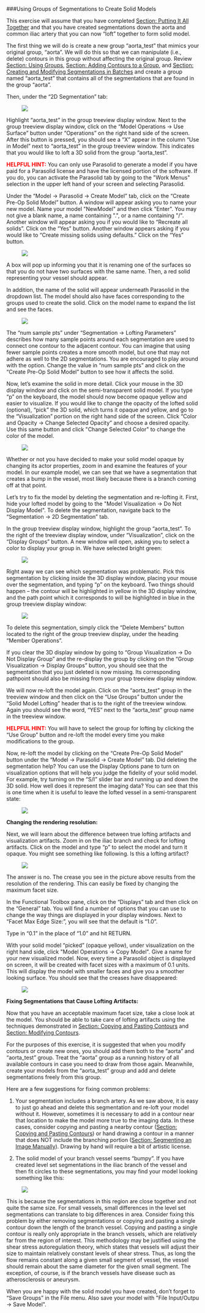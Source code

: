 ###Using Groups of Segmentations to Create Solid Models  

This exercise will assume that you have completed [Section: Putting It All Together](#modelingPuttingTogether) and that you have created segmentations down the aorta and common iliac artery that you can now “loft” together to form solid model.

The first thing we will do is create a new group “aorta\_test” that mimics your original group, “aorta”. We will do this so that we can manipulate (i.e., delete) contours in this group without affecting the original group. Review [Section: Using Groups](#modelingUsingGroups), [Section: Adding Contours to a Group](#modelingAddingToGroup), and [Section: Creating and Modifying Segmentations in Batches](#modelingBatch) and create a group named “aorta_test” that contains all of the segmentations that are found in the group “aorta”.

Then, under the “2D Segmentation” tab:

<figure>
  <img class="svImg svImgXl"  src="archives/sv2/modeling/imgs/solid_modeling/creating_models/1.jpg"> 
  <figcaption class="svCaption" ></figcaption>
</figure>

Highlight “aorta\_test” in the group treeview display window. Next to the group treeview display window, click on the “Model Operations → Use Surface” button under “Operations” on the right hand side of the screen. After this button is pressed, you should see a “X” appear in the column “Use in Model” next to “aorta\_test” in the group treeview window. This indicates that you would like to loft a 3D solid from the group “aorta_test”.

<font color="red">**HELPFUL HINT:** </font> You can only use Parasolid to generate a model if you have paid for a Parasolid license and have the licensed portion of the software. If you do, you can activate the Parasolid tab by going to the "Work Menus" selection in the upper left hand of your screen and selecting Parasolid. 

Under the “Model → Parasolid → Create Model” tab, click on the “Create Pre-Op Solid Model” button. A window will appear asking you to name your new model. Name your model "NewModel" and then click "Enter". You may not give a blank name, a name containing ".", or a name containing "/". Another window will appear asking you if you would like to “Recreate all solids”. Click on the “Yes” button. Another window appears asking if you would like to “Create missing solids using defaults.” Click on the “Yes” button. 

<figure>
  <img class="svImg svImgXl"  src="archives/sv2/modeling/imgs/solid_modeling/creating_models/2.jpg"> 
  <figcaption class="svCaption" ></figcaption>
</figure>

A box will pop up informing you that it is renaming one of the surfaces so that you do not have two surfaces with the same name. Then, a red solid representing your vessel should appear.

In addition, the name of the solid will appear underneath Parasolid in the dropdown list. The model should also have faces corresponding to the groups used to create the solid. Click on the model name to expand the list and see the faces.

<figure>
  <img class="svImg svImgXl"  src="archives/sv2/modeling/imgs/solid_modeling/creating_models/2.5.jpg"> 
  <figcaption class="svCaption" ></figcaption>
</figure>

The “num sample pts” under “Segmentation → Lofting Parameters” describes how many sample points around each segmentation are used to connect one contour to the adjacent contour. You can imagine that using fewer sample points creates a more smooth model, but one that may not adhere as well to the 2D segmentations. You are encouraged to play around with the option. Change the value in “num sample pts” and click on the “Create Pre-Op Solid Model” button to see how it affects the solid.

Now, let’s examine the solid in more detail. Click your mouse in the 3D display window and click on the semi-transparent solid model. If you type “p” on the keyboard, the model should now become opaque yellow and easier to visualize. If you would like to change the opacity of the lofted solid (optional), “pick” the 3D solid, which turns it opaque and yellow, and go to the “Visualization” portion on the right hand side of the screen. Click “Color and Opacity → Change Selected Opacity” and choose a desired opacity. Use this same button and click "Change Selected Color" to change the color of the model. 

<figure>
  <img class="svImg svImgXl"  src="archives/sv2/modeling/imgs/solid_modeling/creating_models/3.jpg"> 
  <figcaption class="svCaption" ></figcaption>
</figure>

Whether or not you have decided to make your solid model opaque by changing its actor properties, zoom in and examine the features of your model. In our example model, we can see that we have a segmentation that creates a bump in the vessel, most likely because there is a branch coming off at that point.

Let’s try to fix the model by deleting the segmentation and re-lofting it. First, hide your lofted model by going to the "Model Visualization → Do Not Display Model". To delete the segmentation, navigate back to the “Segmentation → 2D Segmentation” tab.

In the group treeview display window, highlight the group “aorta_test”. To the right of the treeview display window, under “Visualization”, click on the “Display Groups” button. A new window will open, asking you to select a color to display your group in. We have selected bright green:

<figure>
  <img class="svImg svImgXl"  src="archives/sv2/modeling/imgs/solid_modeling/creating_models/4.jpg"> 
  <figcaption class="svCaption" ></figcaption>
</figure>

Right away we can see which segmentation was problematic. Pick this segmentation by clicking inside the 3D display window, placing your mouse over the segmentation, and typing “p” on the keyboard. Two things should happen – the contour will be highlighted in yellow in the 3D display window, and the path point which it corresponds to will be highlighted in blue in the group treeview display window:

<figure>
  <img class="svImg svImgXl"  src="archives/sv2/modeling/imgs/solid_modeling/creating_models/5.jpg"> 
  <figcaption class="svCaption" ></figcaption>
</figure>

To delete this segmentation, simply click the “Delete Members” button located to the right of the group treeview display, under the heading “Member Operations”.

If you clear the 3D display window by going to “Group Visualization → Do Not Display Group” and the re-display the group by clicking on the “Group Visualization → Display Groups” button, you should see that the segmentation that you just deleted is now missing. Its corresponding pathpoint should also be missing from your group treeview display window.

We will now re-loft the model again. Click on the “aorta\_test” group in the treeview window and then click on the “Use Groups” button under the “Solid Model Lofting” header that is to the right of the treeview window. Again you should see the word, “YES” next to the “aorta_test” group name in the treeview window. 

<font color="red">**HELPFUL HINT:** </font> You will have to select the group for lofting by clicking the “Use Group” button and re-loft the model every time you make modifications to the group. 

Now, re-loft the model by clicking on the “Create Pre-Op Solid Model” button under the “Model → Parasolid → Create Model” tab. Did deleting the segmentation help? You can use the Display Options pane to turn on visualization options that will help you judge the fidelity of your solid model. For example, try turning on the “S/I” slider bar and running up and down the 3D solid. How well does it represent the imaging data? You can see that this is one time when it is useful to leave the lofted vessel in a semi-transparent state:

<figure>
  <img class="svImg svImgXl"  src="archives/sv2/modeling/imgs/solid_modeling/creating_models/6.jpg"> 
  <figcaption class="svCaption" ></figcaption>
</figure>

**Changing the rendering resolution:**

Next, we will learn about the difference between true lofting artifacts and visualization artifacts. Zoom in on the iliac branch and check for lofting artifacts. Click on the model and type “p” to select the model and turn it opaque. You might see something like following. Is this a lofting artifact?

<figure>
  <img class="svImg svImgXl"  src="archives/sv2/modeling/imgs/solid_modeling/creating_models/7.jpg"> 
  <figcaption class="svCaption" ></figcaption>
</figure>

The answer is no. The crease you see in the picture above results from the resolution of the rendering. This can easily be fixed by changing the maximum facet size.

In the Functional Toolbox pane, click on the “Displays” tab and then click on the “General” tab. You will find a number of options that you can use to change the way things are displayed in your display windows. Next to “Facet Max Edge Size:”, you will see that the default is “1.0”. 

Type in “0.1” in the place of “1.0” and hit RETURN.

With your solid model “picked” (opaque yellow), under visualization on the right hand side, click "Model Operations → Copy Model". Give a name for your new visualized model. Now, every time a Parasolid object is displayed on screen, it will be created with facet sizes with a maximum of 0.1 units. This will display the model with smaller faces and give you a smoother looking surface. You should see that the creases have disappeared:

<figure>
  <img class="svImg svImgXl"  src="archives/sv2/modeling/imgs/solid_modeling/creating_models/8.jpg"> 
  <figcaption class="svCaption" ></figcaption>
</figure>

**Fixing Segmentations that Cause Lofting Artifacts:**

Now that you have an acceptable maximum facet size, take a close look at the model. You should be able to take care of lofting artifacts using the techniques demonstrated in [Section: Copying and Pasting Contours](#modelingCopyingPastingContours) and [Section: Modifying Contours](#modelingModifyingContours).

For the purposes of this exercise, it is suggested that when you modify contours or create new ones, you should add them both to the “aorta” and “aorta\_test” group. Treat the “aorta” group as a running history of all available contours in case you need to draw from those again. Meanwhile, create your models from the “aorta_test” group and add and delete segmentations freely from this group.

Here are a few suggestions for fixing common problems:

1.	Your segmentation includes a branch artery. As we saw above, it is easy to just go ahead and delete this segmentation and re-loft your model without it. However, sometimes it is necessary to add in a contour near that location to make the model more true to the imaging data. In these cases, consider copying and pasting a nearby contour ([Section: Copying and Pasting Contours](#modelingCopyingPastingContours)) or hand drawing a contour in a manner that does NOT include the branching portion ([Section: Segmenting an Image Manually](#modelingManual)). Drawing by hand will require a bit of artistic license.

2.	The solid model of your branch vessel seems “bumpy”. If you have created level set segmentations in the iliac branch of the vessel and then fit circles to these segmentations, you may find your model looking something like this:

<figure>
  <img class="svImg svImgMd"  src="archives/sv2/modeling/imgs/solid_modeling/creating_models/9.jpg"> 
  <figcaption class="svCaption" ></figcaption>
</figure>

This is because the segmentations in this region are close together and not quite the same size. For small vessels, small differences in the level set segmentations can translate to big differences in area. Consider fixing this problem by either removing segmentations or copying and pasting a single contour down the length of the branch vessel. Copying and pasting a single contour is really only appropriate in the branch vessels, which are relatively far from the region of interest. This methodology may be justified using the shear stress autoregulation theory, which states that vessels will adjust their size to maintain relatively constant levels of shear stress. Thus, as long the flow remains constant along a given small segment of vessel, the vessel should remain about the same diameter for the given small segment. The exception, of course, is if the branch vessels have disease such as atherosclerosis or aneurysm. 

When you are happy with the solid model you have created, don’t forget to “Save Groups” in the File menu. Also save your model with "File Input/Outpu → Save Model".
